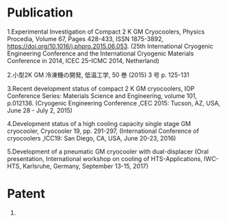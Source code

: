 # Publication

1.Experimental Investigation of Compact 2 K GM Cryocoolers,
Physics Procedia,
Volume 67,
Pages 428-433,
ISSN 1875-3892,
https://doi.org/10.1016/j.phpro.2015.06.053.
(25th International Cryogenic Engineering Conference and the International Cryogenic Materials Conference in 2014, ICEC 25–ICMC 2014, Netherland)

2.小型2K GM 冷凍機の開発, 低温工学, 50 巻 (2015) 3 号 p. 125-131

3.Recent development status of compact 2 K GM cryocoolers,
IOP Conference Series: Materials Science and Engineering,
volume 101,
p.012136.
(Cryogenic Engineering Conference ,CEC 2015: Tucson, AZ, USA, June 28 - July 2, 2015)

4.Development status of a high cooling capacity single stage GM cryocooler,
Cryocooler 19,
pp. 291-297,
(International Conference of cryocoolers ,ICC19: San Diego, CA, USA, June 20-23, 2016)

5.Development of a pneumatic GM cryocooler with dual-displacer (Oral presentation, International workshop on cooling of HTS-Applications, IWC-HTS, Karlsruhe, Germany, September 13-15, 2017)

# Patent

1.
